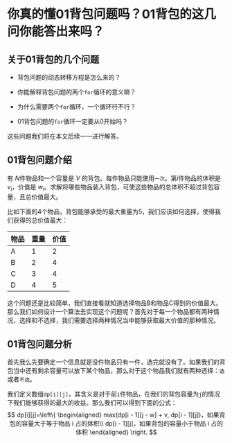 # 你真的懂01背包问题吗？01背包的这几问你能答出来吗？

## 关于01背包的几个问题

- 背包问题的动态转移方程是怎么来的？

- 你能解释背包问题的两个`for`循环的意义嘛？
- 为什么需要两个`for`循环，一个循环行不行？
- 01背包问题的`for`循环一定要从0开始吗？

这些问题我们将在本文后续一一进行解答。

## 01背包问题介绍

有 $N$件物品和一个容量是 $V$ 的背包。每件物品只能使用`一次`。第$i$件物品的体积是$v_i$，价值是 $w_i$。求解将哪些物品装入背包，可使这些物品的总体积不超过背包容量，且总价值最大。

比如下面的4个物品，背包能够承受的最大重量为5，我们应该如何选择，使得我们获得的总价值最大：

| 物品 | 重量 | 价值 |
| ---- | ---- | ---- |
| A    | 1    | 2    |
| B    | 2    | 4    |
| C    | 3    | 4    |
| D    | 4    | 5    |

这个问题还是比较简单，我们直接看就知道选择物品B和物品C得到的价值最大。那么我们如何设计一个算法去实现这个问题呢？首先对于每一个物品都有两种情况，选择和不选择，我们需要选择两种情况当中能够获取最大价值的那种情况。

## 01背包问题分析

首先我么先要确定一个信息就是没件物品只有一件，选完就没有了。如果我们的背包当中还有剩余容量可以放下某个物品，那么对于这个物品我们就有两种选择：`选`或者`不选`。

我们定义数组`dp[i][j]`，其含义是对于前`i`件物品，在我们的背包容量为`j`的情况下我们能够获得的最大的收益。那么我们可以得到下面的公式：
$$
dp[i][j]=\left\{
\begin{aligned}
max(dp[i - 1][j - w] + v, dp[i - 1][j])，如果背包的容量大于等于物品 i 占的体积\\
dp[i - 1][j]，如果背包的容量小于物品 i 占的体积
\end{aligned}
\right.
$$



